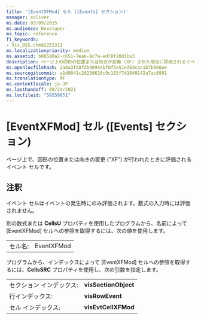 ```yaml
---
title: '[EventXFMod] セル ([Events] セクション)'
manager: soliver
ms.date: 03/09/2015
ms.audience: Developer
ms.topic: reference
f1_keywords:
- Vis_DSS.chm82251313
ms.localizationpriority: medium
ms.assetid: b88588a2-c651-7eab-9c7a-ed78f20d1ba3
description: ページ上の図形の位置または向きが変換 (XF) された場合に評価されるイベント セル。
ms.openlocfilehash: 2a8a3fd8fdb4095ebf8f5e51ed03cac1b7b060ae
ms.sourcegitcommit: a1d9041c20256616c9c183f7d1049142a7ac6991
ms.translationtype: MT
ms.contentlocale: ja-JP
ms.lasthandoff: 09/24/2021
ms.locfileid: "59559851"
---
```

# <a name="eventxfmod-cell-events-section"></a>[EventXFMod] セル ([Events] セクション)

ページ上で、図形の位置または向きの変更 ("XF") が行われたときに評価されるイベント セルです。
  
## <a name="remarks"></a>注釈

イベント セルはイベントの発生時にのみ評価されます。数式の入力時には評価されません。
  
別の数式または **CellsU** プロパティを使用したプログラムから、名前によって [EventXFMod] セルへの参照を取得するには、次の値を使用します。 
  
|||
|:-----|:-----|
| セル名:  <br/> | EventXFMod  <br/> |
   
プログラムから、インデックスによって [EventXFMod] セルへの参照を取得するには、**CellsSRC** プロパティを使用し、次の引数を指定します。 
  
|||
|:-----|:-----|
| セクション インデックス:  <br/> |**visSectionObject** <br/> |
| 行インデックス:  <br/> |**visRowEvent** <br/> |
| セル インデックス:  <br/> |**visEvtCellXFMod** <br/> |
   

